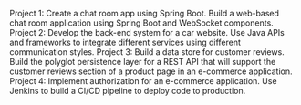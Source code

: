 Project 1: Create a chat room app using Spring Boot. Build a web-based chat room application using Spring Boot and WebSocket components.
Project 2: Develop the back-end system for a car website. Use Java APIs and frameworks to integrate different services using different communication styles.
Project 3: Build a data store for customer reviews. Build the polyglot persistence layer for a REST API that will support the customer reviews section of a product page in an e-commerce application.
Project 4: Implement authorization for an e-commerce application. Use Jenkins to build a CI/CD pipeline to deploy code to production.
